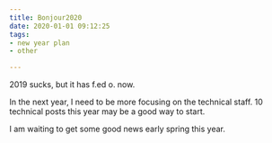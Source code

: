 ```yaml
---
title: Bonjour2020
date: 2020-01-01 09:12:25
tags:
- new year plan
- other

---
```


2019 sucks, but it has f.ed o. now. 

In the next year, I need to be more focusing on the technical staff. 10 technical posts this year may be a good way to start. 

I am waiting to get some good news early spring this year. 

